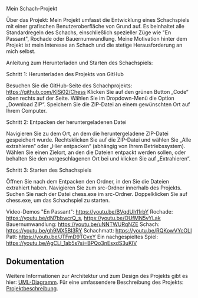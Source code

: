 Mein Schach-Projekt

Über das Projekt:
Mein Projekt umfasst die Entwicklung eines Schachspiels mit einer grafischen Benutzeroberfläche von Grund auf. Es beinhaltet alle Standardregeln des Schachs, einschließlich spezieller Züge wie "En Passant", Rochade oder Bauernumwandlung. Meine Motivation hinter dem Projekt ist mein Interesse an Schach und die stetige Herausforderung an mich selbst.

Anleitung zum Herunterladen und Starten des Schachspiels:

Schritt 1: Herunterladen des Projekts von GitHub

Besuchen Sie die GitHub-Seite des Schachprojekts: https://github.com/KlSi02/Chess
Klicken Sie auf den grünen Button „Code“ oben rechts auf der Seite.
Wählen Sie im Dropdown-Menü die Option „Download ZIP“.
Speichern Sie die ZIP-Datei an einem gewünschten Ort auf Ihrem Computer.


Schritt 2: Entpacken der heruntergeladenen Datei

Navigieren Sie zu dem Ort, an dem die heruntergeladene ZIP-Datei gespeichert wurde.
Rechtsklicken Sie auf die ZIP-Datei und wählen Sie „Alle extrahieren“ oder „Hier entpacken“ (abhängig von Ihrem Betriebssystem).
Wählen Sie einen Zielort, an den die Dateien entpackt werden sollen, oder behalten Sie den vorgeschlagenen Ort bei und klicken Sie auf „Extrahieren“.


Schritt 3: Starten des Schachspiels

Öffnen Sie nach dem Entpacken den Ordner, in den Sie die Dateien extrahiert haben.
Navigieren Sie zum src-Ordner innerhalb des Projekts.
Suchen Sie nach der Datei chess.exe im src-Ordner.
Doppelklicken Sie auf chess.exe, um das Schachspiel zu starten.


Video-Demos
"En Passant": https://youtu.be/BVqdUh11rbY
Rochade: https://youtu.be/dN7bbwcrQ_s, https://youtu.be/OUfMN5vYLak
Bauernumwandlung: https://youtu.be/uNNTWURqNZE
Schach: https://youtu.be/gh9MX5BI3RY
Schachmatt: https://youtu.be/RQKowVYcOLI
Patt: https://youtu.be/JTFmD9TCvxY
Ein nachgespieltes Spiel: https://youtu.be/AgCLI_1ab5s?si=BPQo3nEsxdS3uKIV

## Dokumentation

Weitere Informationen zur Architektur und zum Design des Projekts gibt es hier: [UML-Diagramm](docs/diagrams/PlantUML-File).
Für eine umfassendere Beschreibung des Projekts: [Projektbeschreibung](docs/Projektbeschreibung.md).

